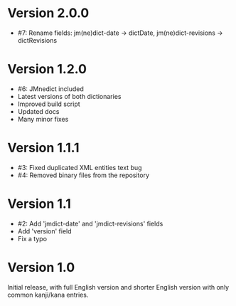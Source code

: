 # Version 2.0.0

- #7: Rename fields: jm(ne)dict-date -> dictDate, jm(ne)dict-revisions -> dictRevisions

# Version 1.2.0

- #6: JMnedict included
- Latest versions of both dictionaries
- Improved build script
- Updated docs
- Many minor fixes

# Version 1.1.1

- #3: Fixed duplicated XML entities text bug
- #4: Removed binary files from the repository

# Version 1.1

- #2: Add 'jmdict-date' and 'jmdict-revisions' fields
- Add 'version' field
- Fix a typo

# Version 1.0

Initial release, with full English version and shorter English version with only common kanji/kana entries.
